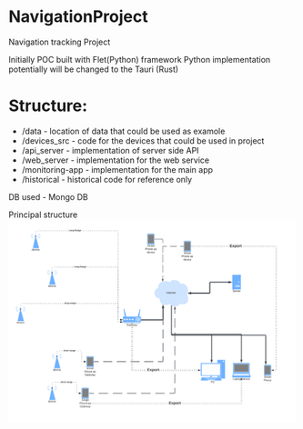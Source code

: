 # NavigationProject
Navigation tracking Project

Initially POC built with Flet(Python) framework
Python implementation potentially will be changed to the Tauri (Rust)

# Structure:
* /data  - location of data that could be used as examole
* /devices_src - code for the devices that could be used in project
* /api_server - implementation of server side API 
* /web_server - implementation for the web service
* /monitoring-app - implementation for the main app
* /historical - historical code for reference only

 DB used - Mongo DB




Principal structure
![Principal diagram.png](Principal%20diagram.png)
